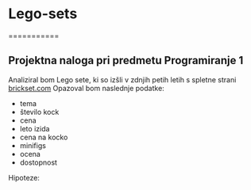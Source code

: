 # Lego-sets
===========

## Projektna naloga pri predmetu Programiranje 1

Analiziral bom Lego sete, ki so izšli v zdnjih petih letih s spletne strani [brickset.com](https://brickset.com)
Opazoval bom naslednje podatke:

* tema
* število kock
* cena
* leto izida
* cena na kocko
* minifigs
* ocena
* dostopnost

Hipoteze: